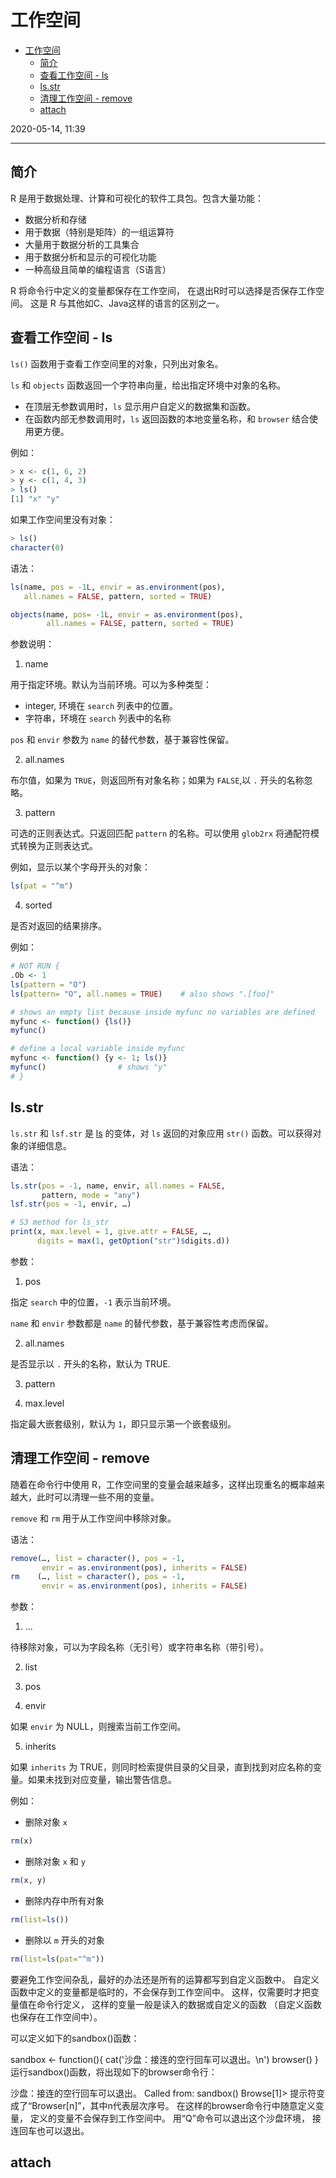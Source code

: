 # 工作空间

- [工作空间](#工作空间)
  - [简介](#简介)
  - [查看工作空间 - ls](#查看工作空间---ls)
  - [ls.str](#lsstr)
  - [清理工作空间 - remove](#清理工作空间---remove)
  - [attach](#attach)

2020-05-14, 11:39
***

## 简介

R 是用于数据处理、计算和可视化的软件工具包。包含大量功能：

- 数据分析和存储
- 用于数据（特别是矩阵）的一组运算符
- 大量用于数据分析的工具集合
- 用于数据分析和显示的可视化功能
- 一种高级且简单的编程语言（S语言）

R 将命令行中定义的变量都保存在工作空间， 在退出R时可以选择是否保存工作空间。 这是 R 与其他如C、Java这样的语言的区别之一。

## 查看工作空间 - ls

`ls()` 函数用于查看工作空间里的对象，只列出对象名。

`ls` 和 `objects` 函数返回一个字符串向量，给出指定环境中对象的名称。

- 在顶层无参数调用时，`ls` 显示用户自定义的数据集和函数。
- 在函数内部无参数调用时，`ls` 返回函数的本地变量名称，和 `browser` 结合使用更方便。

例如：

```r
> x <- c(1, 6, 2)
> y <- c(1, 4, 3)
> ls()
[1] "x" "y"
```

如果工作空间里没有对象：

```r
> ls()
character(0)
```

语法：

```r
ls(name, pos = -1L, envir = as.environment(pos),
   all.names = FALSE, pattern, sorted = TRUE)

objects(name, pos= -1L, envir = as.environment(pos),
        all.names = FALSE, pattern, sorted = TRUE)
```

参数说明：

1. name

用于指定环境。默认为当前环境。可以为多种类型：

- integer, 环境在 `search` 列表中的位置。
- 字符串，环境在 `search` 列表中的名称

`pos` 和 `envir` 参数为 `name` 的替代参数，基于兼容性保留。

2. all.names

布尔值，如果为 `TRUE`，则返回所有对象名称；如果为 `FALSE`,以 `.` 开头的名称忽略。

3. pattern

可选的正则表达式。只返回匹配 `pattern` 的名称。可以使用 `glob2rx` 将通配符模式转换为正则表达式。

例如，显示以某个字母开头的对象：

```r
ls(pat = "^m")
```

4. sorted

是否对返回的结果排序。

例如：

```r
# NOT RUN {
.Ob <- 1
ls(pattern = "O")
ls(pattern= "O", all.names = TRUE)    # also shows ".[foo]"

# shows an empty list because inside myfunc no variables are defined
myfunc <- function() {ls()}
myfunc()

# define a local variable inside myfunc
myfunc <- function() {y <- 1; ls()}
myfunc()                # shows "y"
# }
```

## ls.str

`ls.str` 和 `lsf.str` 是 [ls](#查看工作空间---ls) 的变体，对 `ls` 返回的对象应用 `str()` 函数。可以获得对象的详细信息。

语法：

```r
ls.str(pos = -1, name, envir, all.names = FALSE,
       pattern, mode = "any")
lsf.str(pos = -1, envir, …)

# S3 method for ls_str
print(x, max.level = 1, give.attr = FALSE, …,
      digits = max(1, getOption("str")$digits.d))
```

参数：

1. pos

指定 `search` 中的位置，`-1` 表示当前环境。

`name` 和 `envir` 参数都是 `name` 的替代参数，基于兼容性考虑而保留。

2. all.names

是否显示以 `.` 开头的名称，默认为 TRUE.

3. pattern

4. max.level

指定最大嵌套级别，默认为 `1`，即只显示第一个嵌套级别。

## 清理工作空间 - remove

随着在命令行中使用 R，工作空间里的变量会越来越多，这样出现重名的概率越来越大，此时可以清理一些不用的变量。

`remove` 和 `rm` 用于从工作空间中移除对象。

语法：

```r
remove(…, list = character(), pos = -1,
       envir = as.environment(pos), inherits = FALSE)
rm    (…, list = character(), pos = -1,
       envir = as.environment(pos), inherits = FALSE)
```

参数：

1. ...

待移除对象，可以为字段名称（无引号）或字符串名称（带引号）。

2. list

3. pos

4. envir

如果 `envir` 为 NULL，则搜索当前工作空间。

5. inherits

如果 `inherits` 为 TRUE，则同时检索提供目录的父目录，直到找到对应名称的变量。如果未找到对应变量，输出警告信息。

例如：

- 删除对象 `x`

```r
rm(x)
```

- 删除对象 `x` 和 `y`

```r
rm(x, y)
```

- 删除内存中所有对象

```r
rm(list=ls())
```

- 删除以 `m` 开头的对象

```r
rm(list=ls(pat="^m"))
```

要避免工作空间杂乱，最好的办法还是所有的运算都写到自定义函数中。 自定义函数中定义的变量都是临时的，不会保存到工作空间中。 这样，仅需要时才把变量值在命令行定义， 这样的变量一般是读入的数据或自定义的函数 （自定义函数也保存在工作空间中）。

可以定义如下的sandbox()函数：

sandbox <- function(){
  cat('沙盘：接连的空行回车可以退出。\n')
  browser()
}
运行sandbox()函数，将出现如下的browser命令行：

沙盘：接连的空行回车可以退出。
Called from: sandbox()
Browse[1]> 
提示符变成了“Browser[n]”，其中n代表层次序号。 在这样的browser命令行中随意定义变量， 定义的变量不会保存到工作空间中。 用“Q”命令可以退出这个沙盘环境， 接连回车也可以退出。

## attach

